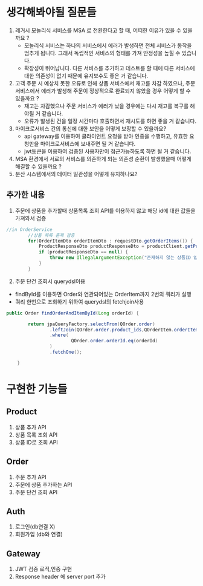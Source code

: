# 생각해봐야될 질문들
1. 레거시 모놀리식 서비스를 MSA 로 전환한다고 할 때, 어떠한 이유가 있을 수 있을까요 ?
     - 모놀리식 서비스는 하나의 서비스에서 에러가 발생하면 전체 서비스가 동작을 멈추게 됩니다. 그래서 독립적인 서비스의 형태를 가져 안정성을 높힐 수 있습니다.
     - 확장성이 뛰어납니다. 다른 서비스를 추가하고 테스트를 할 때에 다른 서비스에 대한 의존성이 없기 때문에 유지보수도 좋은 거 같습니다. 
2. 고객 주문 시 예상치 못한 오류로 인해 상품 서비스에서 재고를 차감 하였으나, 주문 서비스에서 에러가 발생해 주문이 정상적으로 완료되지 않았을 경우 어떻게 할 수 있을까요 ?
     - 재고는 차감했으나 주문 서비스가 에러가 났을 경우에는 다시 재고를 복구를 해야될 거 같습니다.
     - 오류가 발생된 건을 일정 시간마다 호출하면서 재시도를 하면 좋을 거 같습니다.
3. 마이크로서비스 간의 통신에 대한 보안을 어떻게 보장할 수 있을까요?
     - api gateway를 이용하여 클라이언트 요청을 받아 인증을 수행하고, 유효한 요청만을 마이크로서비스에 보내주면 될 거 같습니다.
     - jwt토큰을 이용하여 검증된 사용자만이 접근가능하도록 하면 될 거 같습니다.
4. MSA 환경에서 서로의 서비스를 의존하게 되는 의존성 순환이 발생했을때 어떻게 해결할 수 있을까요 ?
5. 분산 시스템에서의 데이터 일관성을 어떻게 유지하나요?

## 추가한 내용
1. 주문에 상품을 추가할때 상품목록 조회 API를 이용하지 않고 해당 id에 대한 값들을 가져와서 검증
```java
//in OrderService
        //상품 목록 존재 검증
        for(OrderItemDto orderItemDto : requestDto.getOrderItems()) {
            ProductResponseDto productResponseDto = productClient.getProductById(orderItemDto.getProduct_id());
            if (productResponseDto == null) {
                throw new IllegalArgumentException("존재하지 않는 상품ID 입니다.");
            }
        }
```

2. 주문 단건 조회시 querydsl이용
- findById를 이용하면 Order와 연관되어있는 OrderItem까지 2번의 쿼리가 실행
- 쿼리 한번으로 조회하기 위하여 querydsl의 fetchjoin사용
```java
public Order findOrderAndItemById(Long orderId) {

        return jpaQueryFactory.selectFrom(QOrder.order)
                .leftJoin(QOrder.order.product_ids,QOrderItem.orderItem).fetchJoin()
                .where(
                        QOrder.order.orderId.eq(orderId)
                )
                .fetchOne();

    }
```

# 구현한 기능들
## Product
1. 상품 추가 API
2. 상품 목록 조회 API
3. 상품 ID로 조회 API

## Order
1. 주문 추가 API
2. 주문에 상품 추가하는 API
3. 주문 단건 조회 API

## Auth
1. 로그인(db연결 X)
2. 회원가입 (db와 연결) 

## Gateway
1. JWT 검증 로직,인증 구현
2. Response header 에 server port 추가 